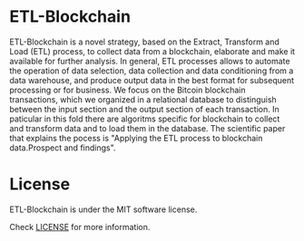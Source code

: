 # ETL-Blockchain

ETL-Blockchain is a novel strategy, based on the Extract, Transform and Load (ETL) process, to collect data from a blockchain, 
elaborate and make it available for further analysis. In general, ETL processes allows to automate the operation of data selection,
data collection and data conditioning from a data warehouse, and produce output data in the best format for subsequent processing 
or for business. We focus on the Bitcoin blockchain transactions, which we organized in a relational database to distinguish between 
the input section and the output section of each transaction.
In paticular in this fold there are algoritms specific for blockchain to collect and transform data and to load them in the database.
The scientific paper that explains the pocess is "Applying the ETL process to blockchain data.Prospect and findings".


# License
ETL-Blockchain is under the MIT software license. 

Check [LICENSE](https://github.com/ETL-Blockchain/ETL-process/blob/master/license) for more information.
